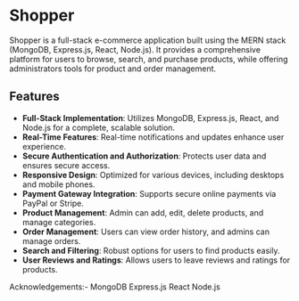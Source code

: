 # Shopper

Shopper is a full-stack e-commerce application built using the MERN stack (MongoDB, Express.js, React, Node.js). It provides a comprehensive platform for users to browse, search, and purchase products, while offering administrators tools for product and order management.

## Features



- **Full-Stack Implementation**: Utilizes MongoDB, Express.js, React, and Node.js for a complete, scalable solution.
- **Real-Time Features**: Real-time notifications and updates enhance user experience.
- **Secure Authentication and Authorization**: Protects user data and ensures secure access.
- **Responsive Design**: Optimized for various devices, including desktops and mobile phones.
- **Payment Gateway Integration**: Supports secure online payments via PayPal or Stripe.
- **Product Management**: Admin can add, edit, delete products, and manage categories.
- **Order Management**: Users can view order history, and admins can manage orders.
- **Search and Filtering**: Robust options for users to find products easily.
- **User Reviews and Ratings**: Allows users to leave reviews and ratings for products.





Acknowledgements:- 
MongoDB
Express.js
React
Node.js
